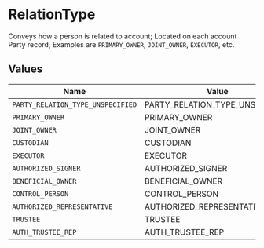 # RelationType

Conveys how a person is related to account; Located on each account Party record; Examples are `PRIMARY_OWNER`, `JOINT_OWNER`, `EXECUTOR`, etc.


## Values

| Name                              | Value                             |
| --------------------------------- | --------------------------------- |
| `PARTY_RELATION_TYPE_UNSPECIFIED` | PARTY_RELATION_TYPE_UNSPECIFIED   |
| `PRIMARY_OWNER`                   | PRIMARY_OWNER                     |
| `JOINT_OWNER`                     | JOINT_OWNER                       |
| `CUSTODIAN`                       | CUSTODIAN                         |
| `EXECUTOR`                        | EXECUTOR                          |
| `AUTHORIZED_SIGNER`               | AUTHORIZED_SIGNER                 |
| `BENEFICIAL_OWNER`                | BENEFICIAL_OWNER                  |
| `CONTROL_PERSON`                  | CONTROL_PERSON                    |
| `AUTHORIZED_REPRESENTATIVE`       | AUTHORIZED_REPRESENTATIVE         |
| `TRUSTEE`                         | TRUSTEE                           |
| `AUTH_TRUSTEE_REP`                | AUTH_TRUSTEE_REP                  |